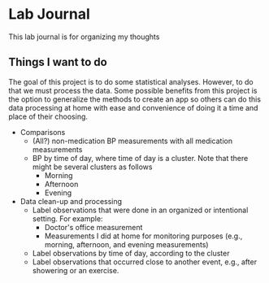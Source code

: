 # Lab Journal

This lab journal is for organizing my thoughts

## Things I want to do

The goal of this project is to do some statistical analyses. However, to do that we must process the data. Some possible benefits from this project is the option to generalize the methods to create an app so others can do this data processing at home with ease and convenience of doing it a time and place of their choosing.

- Comparisons
  - (All?) non-medication BP measurements with all medication measurements
  -  BP by time of day, where time of day is a cluster. Note that there might be several clusters as follows
     -  Morning
     -  Afternoon
     -  Evening
-  Data clean-up and processing
   -  Label observations that were done in an organized or intentional setting. For example:
      -  Doctor's office measurement
      -  Measurements I did at home for monitoring purposes (e.g., morning, afternoon, and evening measurements)
   -  Label observations by time of day, according to the cluster
   -  Label observations that occurred close to another event, e.g., after showering or an exercise.